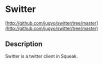 Switter
========
[http://github.com/jugyo/switter/tree/master](http://github.com/jugyo/switter/tree/master)

Description
--------

Switter is a twitter client in Squeak.
